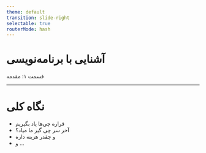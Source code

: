 ```yaml
---
theme: default
transition: slide-right
selectable: true
routerMode: hash
---
```


# آشنایی با برنامه‌نویسی

قسمت ۱: مقدمه

---

# نگاه کلی

<v-clicks>

- قراره چی‌ها یاد بگیریم
- آخر سر چی گیر ما میاد؟
- و چقدر هزینه داره
- و ...

</v-clicks>

